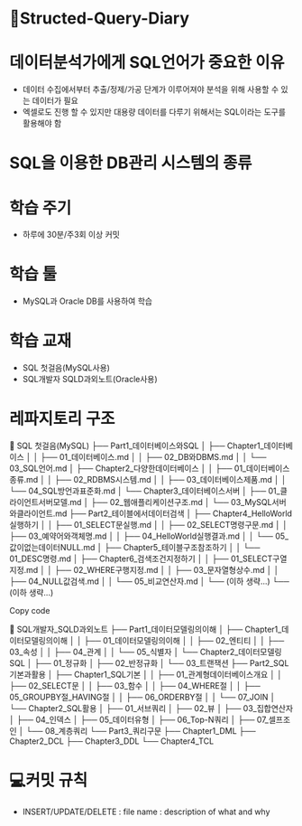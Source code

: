 # 📓Structed-Query-Diary

# 데이터분석가에게 SQL언어가 중요한 이유
- 데이터 수집에서부터 추출/정제/가공 단계가 이루어져야 분석을 위해 사용할 수 있는 데이터가 필요
- 엑셀로도 진행 할 수 있지만 대용량 데이터를 다루기 위해서는 SQL이라는 도구를 활용해야 함

# SQL을 이용한 DB관리 시스템의 종류


# 학습 주기
- 하루에 30분/주3회 이상 커밋

# 학습 툴
- MySQL과 Oracle DB를 사용하여 학습

# 학습 교재
- SQL 첫걸음(MySQL사용)
- SQL개발자 SQLD과외노트(Oracle사용)
  
# 레파지토리 구조
📂 SQL 첫걸음(MySQL)
├── Part1_데이터베이스와SQL
│ ├── Chapter1_데이터베이스
│ │ ├── 01_데이터베이스.md
│ │ ├── 02_DB와DBMS.md
│ │ └── 03_SQL언어.md
│ ├── Chapter2_다양한데이터베이스
│ │ ├── 01_데이터베이스종류.md
│ │ ├── 02_RDBMS시스템.md
│ │ ├── 03_데이터베이스제품.md
│ │ └── 04_SQL방언과표준화.md
│ └── Chapter3_데이터베이스서버
│ ├── 01_클라이언트서버모델.md
│ ├── 02_웹애플리케이션구조.md
│ └── 03_MySQL서버와클라이언트.md
├── Part2_테이블에서데이터검색
│ ├── Chapter4_HelloWorld실행하기
│ │ ├── 01_SELECT문실행.md
│ │ ├── 02_SELECT명령구문.md
│ │ ├── 03_예약어와객체명.md
│ │ ├── 04_HelloWorld실행결과.md
│ │ └── 05_값이없는데이터NULL.md
│ ├── Chapter5_테이블구조참조하기
│ │ └── 01_DESC명령.md
│ ├── Chapter6_검색조건지정하기
│ │ ├── 01_SELECT구열지정.md
│ │ ├── 02_WHERE구행지정.md
│ │ ├── 03_문자열형상수.md
│ │ ├── 04_NULL값검색.md
│ │ └── 05_비교연산자.md
│ └── (이하 생략...)
└── (이하 생략...)

Copy code

📂 SQL개발자_SQLD과외노트
├── Part1_데이터모델링의이해
│   ├── Chapter1_데이터모델링의이해
│   │   ├── 01_데이터모델링의이해
│   │   ├── 02_엔티티
│   │   ├── 03_속성
│   │   ├── 04_관계
│   │   └── 05_식별자
│   └── Chapter2_데이터모델링SQL
│       ├── 01_정규화
│       ├── 02_반정규화
│       └── 03_트랜잭션
├── Part2_SQL기본과활용
│   ├── Chapter1_SQL기본
│   │   ├── 01_관계형데이터베이스개요
│   │   ├── 02_SELECT문
│   │   ├── 03_함수
│   │   ├── 04_WHERE절
│   │   ├── 05_GROUPBY절_HAVING절
│   │   ├── 06_ORDERBY절
│   │   └── 07_JOIN
│   └── Chapter2_SQL활용
│       ├── 01_서브쿼리
│       ├── 02_뷰
│       ├── 03_집합연산자
│       ├── 04_인덱스
│       ├── 05_데이터유형
│       ├── 06_Top-N쿼리
│       ├── 07_셀프조인
│       └── 08_계층쿼리
└── Part3_쿼리구문
    ├── Chapter1_DML
    ├── Chapter2_DCL
    ├── Chapter3_DDL
    └── Chapter4_TCL



# 💻커밋 규칙
- INSERT/UPDATE/DELETE : file name : description of what and why
